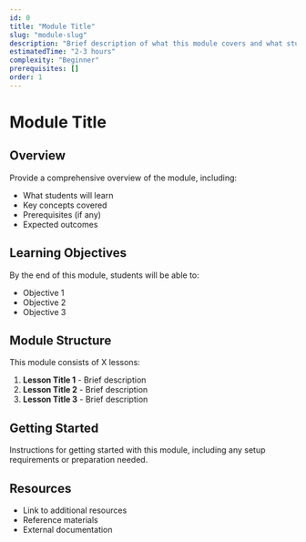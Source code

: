 ```yaml
---
id: 0
title: "Module Title"
slug: "module-slug"
description: "Brief description of what this module covers and what students will learn."
estimatedTime: "2-3 hours"
complexity: "Beginner"
prerequisites: []
order: 1
---
```


# Module Title

## Overview

Provide a comprehensive overview of the module, including:
- What students will learn
- Key concepts covered
- Prerequisites (if any)
- Expected outcomes

## Learning Objectives

By the end of this module, students will be able to:
- Objective 1
- Objective 2
- Objective 3

## Module Structure

This module consists of X lessons:

1. **Lesson Title 1** - Brief description
2. **Lesson Title 2** - Brief description
3. **Lesson Title 3** - Brief description

## Getting Started

Instructions for getting started with this module, including any setup requirements or preparation needed.

## Resources

- Link to additional resources
- Reference materials
- External documentation